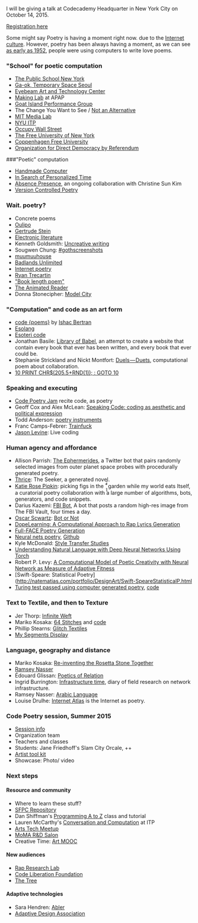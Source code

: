 I will be giving a talk at Codecademy Headquarter in New York City on October 14, 2015.

[Registration here](http://www.eventbrite.com/e/codecademy-invites-taeyoon-choi-tickets-18781906187) 

Some might say Poetry is having a moment right now. due to the [Internet culture](http://www.telegraph.co.uk/culture/books/booknews/4863351/Internet-is-causing-poetry-boom.html). 
However, poetry has been always having a moment, as we can see [as early as 1952](http://www.telegraph.co.uk/news/science/science-news/4967408/Worlds-first-computer-was-used-to-generate-love-poetry.html), people were using computers to write love poems. 


### "School" for poetic computation

- [The Public School New York](http://thepublicschool.org/nyc) 
- [Ga-ok, Temporary Space Seoul](http://www.temporaryseoul.org/)
- [Eyebeam Art and Technology Center](http://eyebeam.org)
- [Making Lab](https://apap.or.kr/en/makinglab) at APAP  
- [Goat Island Performance Group](http://www.goatislandperformance.org/) 
- The Change You Want to See / [Not an Alternative](http://notanalternative.org/) 
- [MIT Media Lab](https://www.media.mit.edu/) 
- [NYU ITP](http://tisch.nyu.edu/itp) 
- [Occupy Wall Street](https://en.wikipedia.org/wiki/Occupy_Wall_Street)
- [The Free University of New York](http://freeuniversitynyc.org/)
- [Coppenhagen Free University](http://www.copenhagenfreeuniversity.dk/)
- [Organization for Direct Democracy by Referendum](http://casestudiesforeducationalturn.blog.hu/2011/05/24/joseph_beuys_organization_for_direct_democracy_by_referendum) 


###"Poetic" computation 

- [Handmade Computer](https://github.com/tchoi8/handmadecomputer)
- [In Search of Personalized Time](http://i-s-o-p-t.com/)
- [Absence Presence](http://absencepresence.org/), an ongoing collaboration with Christine Sun Kim
- [Version Controlled Poetry](https://github.com/tchoi8/poetry)


### Wait. poetry? 

- Concrete poems
- [Oulipo](https://en.wikipedia.org/wiki/Oulipo)
- [Gertrude Stein](https://en.wikipedia.org/wiki/Gertrude_Stein)
- [Electronic literature](https://en.wikipedia.org/wiki/Electronic_literature)
- Kenneth Goldsmith: [Uncreative writing](http://chronicle.com/article/Uncreative-Writing/128908/) 
- Sougwen Chung: [#gothscreenshots](http://gothscreenshots.tumblr.com/)
- [muumuuhouse](http://muumuuhouse.com/)
- [Badlands Unlimited](http://badlandsunlimited.com/)
- [Internet poetry](http://internetpoetry.tumblr.com/)
- [Ryan Trecartin](http://rhizome.org/editorial/2011/jul/27/making-word-ryan-trecartin-poet/)
- ["Book length poem"](https://en.wikipedia.org/wiki/Long_poem)
- [The Animated Reader](http://miamirail.org/reviews/the-animated-reader/)
- Donna Stonecipher: [Model City](http://www.shearsman.com/ws-shop/category/796-books/product/4891-donna-stonecipher-model-city)
 

### "Computation" and code as an art form 

- [code {poems}](http://code-poems.com/) by [Ishac Bertran](http://ishback.com/)
- [Esolang](https://esolangs.org/wiki/Main_Page)
- [Esoteri code](http://esoteric.codes/)
- Jonathan Basile: [Library of Babel](http://libraryofbabel.info/), an attempt to create a website that contain every book that ever has been written, and every book that ever could be.  
- Stephanie Strickland and Nickt Montfort: [Duels — Duets](http://duels-duets.newbinarypress.com/), computational poem about collaboration.
- [10 PRINT CHR$(205.5+RND(1)); : GOTO 10](http://10print.org/)

### Speaking and executing

- [Code Poetry Jam](https://codepoetry.at/ ) recite code, as poetry 
- Geoff Cox and Alex McLean: [Speaking Code: coding as aesthetic and political expression](http://www.markbernstein.org/BooksSpring2012/SpeakingCodecodingasaesthe.html)
- Todd Anderson: [poetry instruments](https://github.com/toddwords)
- Franc Camps-Febrer: [Trainfuck](http://www.franc.ly/projects/Trainfuck/index.html)
- [Jason Levine](http://sfpc.io/people/jason-levine/): Live coding 


### Human agency and affordance

- Allison Parrish: [The Ephermerides](http://www.decontextualize.com/2015/08/the-ephemerides%20/), a Twitter bot that pairs randomly selected images from outer planet space probes with procedurally generated poetry. 
- [Thrice](https://github.com/thricedotted/theseeker): The Seeker, a generated novel.
- [Katie Rose Pipkin](http://katierosepipkin.com/picking-figs-in-the-garden-while-my-world-eats-itself/): picking figs in the ˚̥̞̞̽̽ͯ garden while my world eats Itself, a curatorial poetry collaboration with a large number of algorithms, bots, generators, and code snippets. 
- Darius Kazemi: [FBI Bot](http://fbibot.tumblr.com/), A bot that posts a random high-res image from The FBI Vault, four times a day. 
- [Oscar Scwartz](http://botpoet.tumblr.com/ ): [Bot or Not](http://botpoet.com/)
- [DopeLearning: A Computational Approach to Rap Lyrics Generation](http://arxiv.org/abs/1505.04771)
- [Full-FACE Poetry Generation](http://computationalcreativity.net/iccc2012/wp-content/uploads/2012/05/095-Colton.pdf)
- [Neural nets poetry](http://neuralnetpoetry.blogspot.com/), [Github](https://github.com/samim23/char-rnn-api)
- Kyle McDonald: [Style Transfer Studies](http://kylemcdonald.net/stylestudies/)
- [Understanding Natural Language with Deep Neural Networks Using Torch](http://devblogs.nvidia.com/parallelforall/understanding-natural-language-deep-neural-networks-using-torch/)
- Robert P. Levy: [A Computational Model of Poetic Creativity with
Neural Network as Measure of Adaptive Fitness](http://citeseerx.ist.psu.edu/viewdoc/download?doi=10.1.1.126.1464&rep=rep1&type=pdf)
- [Swift-Speare: Statistical Poetry](http://natematias.com/portfolio/DesignArt/Swift-SpeareStatisticalP.html
- [Turing test passed using computer generated poetry](https://rpiai.wordpress.com/2015/01/24/turing-test-passed-using-computer-generated-poetry/), [code](https://github.com/schollz/poetry-generator)

### Text to Textile, and then to Texture 

- Jer Thorp: [Infinite Weft](http://blog.blprnt.com/blog/blprnt/infinite-weft-exploring-the-old-aesthetic)
- Mariko Kosaka: [64 Stitches](http://64sts.com/) and [code](https://github.com/kosamari/64sts)
- Phillip Stearns: [Glitch Textiles](http://www.glitchtextiles.com/woven-throws/)
- [My Segments Display](http://www.kobakant.at/DIY/?p=5712)


### Language, geography and distance  

- Mariko Kosaka: [Re-inventing the Rosetta Stone Together](https://www.youtube.com/watch?v=OOzAly5Rs7g)
- [Ramsey Nasser](http://nas.sr/) 
- Édouard Glissan: [Poetics of Relation](https://www.press.umich.edu/10262/poetics_of_relation) 
- Ingrid Burrington: [Infrastructure time](http://tinyletter.com/infrastructuretime/archive), diary of field research on network infrastructure.  
- Ramsey Nasser: [Arabic Language](http://animalnewyork.com/2014/artists-notebook-ramsey-nasser/)
- Louise Drulhe: [Internet Atlas](http://internet-atlas.net/) is the Internet as poetry. 


### Code Poetry session, Summer 2015 

- [Session info](http://sfpc.io/summer2015/)
- Organization team 
- Teachers and classes
- Students: Jane Friedhoff's Slam City Orcale, ++ 
- [Artist tool kit](https://github.com/tchoi8/ArtistToolKit)
- Showcase: Photo/ video  

### Next steps

#### Resource and community

- Where to learn these stuff? 
- [SFPC Repository](https://github.com/SFPC/fall15)
- Dan Shiffman's [Programming A to Z](https://github.com/shiffman/A2Z-F15) class and tutorial
- Lauren McCarthy's [Conversation and Computation](https://github.com/lmccart/itp-convo-comp) at ITP 
- [Arts Tech Meetup](http://www.meetup.com/Arts-Culture-and-Technology/)
- [MoMA R&D Salon](https://www.moma.org/learn/momarnd/index)
- Creative Time: [Art MOOC](http://creativetime.org/projects/art-mooc/) 


#### New audiences 
- [Rap Research Lab](http://rrlstudentresearch.tumblr.com/)
- [Code Liberation Foundation](http://codeliberation.org/)
- [The Tree](https://github.com/tchoi8/thetree)

#### Adaptive technologies

- Sara Hendren: [Abler](http://ablersite.org/)
- [Adaptive Design Association](http://www.adaptivedesign.org/)